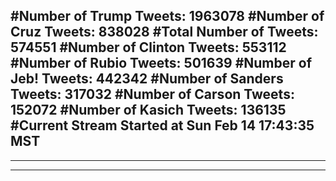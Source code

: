 #Number of Trump Tweets: 1963078
#Number of Cruz Tweets: 838028
#Total Number of Tweets: 574551 
#Number of Clinton Tweets: 553112
#Number of Rubio Tweets: 501639
#Number of Jeb! Tweets: 442342
#Number of Sanders Tweets: 317032
#Number of Carson Tweets: 152072
#Number of Kasich Tweets: 136135
#Current Stream Started at Sun Feb 14 17:43:35 MST
---
---
---

